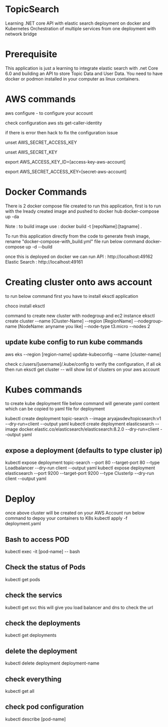 # TopicSearch
Learning .NET core API with elastic search deployment on docker and Kubernetes
Orchestration of multiple services from one deployment with network bridge

# Prerequisite
This application is just a learning to integrate elastic search with .net Core 6.0 and building an API to store Topic Data and User Data. You need to have docker or podmon installed in your computer as linux containers.

# AWS commands
aws configure - to configure your account 

check configuration 
  aws sts get-caller-identity
  
  if there is error then hack to fix the configuration issue
  
  unset AWS_SECRET_ACCESS_KEY
  
  unset AWS_SECRET_KEY

  export AWS_ACCESS_KEY_ID=[access-key-aws-account]
  
  export AWS_SECRET_ACCESS_KEY=[secret-aws-account]


# Docker Commands

There is 2 docker compose file created to run this application, first is to run with the lready created image and pushed to docker hub
docker-compose up -da

Note : to build image use : docker build -t [repoName]:[tagname] .

To run this application directly from the code to generate fresh image, rename "docker-compose-with_build.yml" file run below command
docker-compose up -d --build

once this is deployed on docker 
we can run API : http://localhost:49162
Elastic Search : http://localhost:49161

# Creating cluster onto aws account
to run below command first you have to install eksctl application

choco install eksctl

command to create new cluster with nodegroup and ec2 instance
eksctl create cluster --name [Cluster-Name] --region [RegionName] --nodegroup-name [NodeName: anyname you like] --node-type t3.micro --nodes 2

## update kube config to run kube commands
aws eks --region [region-name] update-kubeconfig --name [cluster-name]

check c:/users/[username]/.kube/config to verify the configuration, if all ok then run
eksctl get cluster -- will show list of clusters on your aws account

# Kubes commands
to create kube deployment file below command will generate yaml content which can be copied to yaml file for deployment

kubectl create deployment topic-search --image aryajasdev/topicsearch:v1 --dry-run=client --output yaml
kubectl create deployment elasticsearch --image docker.elastic.co/elasticsearch/elasticsearch:8.2.0  --dry-run=client --output yaml

## expose a deployment (defaults to type cluster ip)
kubectl expose deployment topic-search --port 80 --target-port 80 --type Loadbalancer --dry-run client --output yaml
kubectl expose deployment elasticsearch --port 9200 --target-port 9200 --type ClusterIp --dry-run client --output yaml

# Deploy
once above cluster will be created on your AWS Account run below command to depoy your containers to K8s
kubectl apply -f deployment.yaml

## Bash to access POD
kubectl exec -it [pod-name] -- bash

## Check the status of Pods
kubectl get pods

## check the servics
kubectl get svc
this will give you load balancer and dns to check the url

## check the deployments
kubectl get deployments

## delete the deployment
kubectl delete deployment deployment-name

## check everything
kubectl get all

## check pod configuration
kubectl describe [pod-name]
